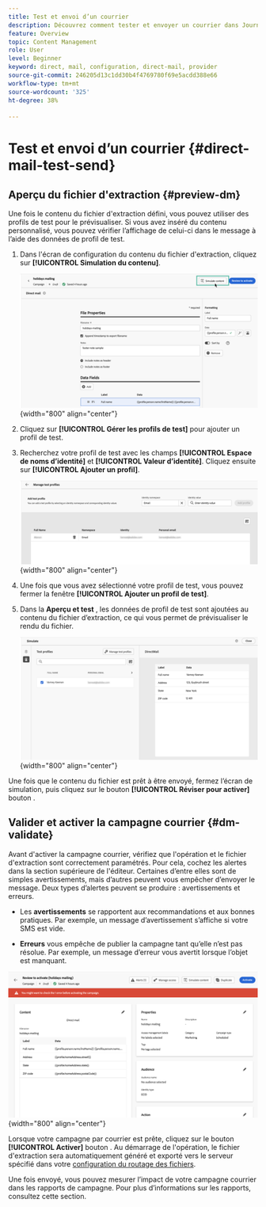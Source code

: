 ```yaml
---
title: Test et envoi d’un courrier
description: Découvrez comment tester et envoyer un courrier dans Journey Optimizer
feature: Overview
topic: Content Management
role: User
level: Beginner
keyword: direct, mail, configuration, direct-mail, provider
source-git-commit: 246205d13c1dd30b4f4769780f69e5acdd388e66
workflow-type: tm+mt
source-wordcount: '325'
ht-degree: 38%

---
```


# Test et envoi d’un courrier {#direct-mail-test-send}

## Aperçu du fichier d&#39;extraction {#preview-dm}

Une fois le contenu du fichier d&#39;extraction défini, vous pouvez utiliser des profils de test pour le prévisualiser. Si vous avez inséré du contenu personnalisé, vous pouvez vérifier l’affichage de celui-ci dans le message à l’aide des données de profil de test.

1. Dans l&#39;écran de configuration du contenu du fichier d&#39;extraction, cliquez sur **[!UICONTROL Simulation du contenu]**.

   ![](assets/direct-mail-simulate-button.png){width="800" align="center"}

1. Cliquez sur **[!UICONTROL Gérer les profils de test]** pour ajouter un profil de test.

1. Recherchez votre profil de test avec les champs **[!UICONTROL Espace de noms d’identité]** et **[!UICONTROL Valeur d’identité]**. Cliquez ensuite sur **[!UICONTROL Ajouter un profil]**.

   ![](assets/direct-mail-test-profile.png){width="800" align="center"}

1. Une fois que vous avez sélectionné votre profil de test, vous pouvez fermer la fenêtre **[!UICONTROL Ajouter un profil de test]**.

1. Dans la **Aperçu et test** , les données de profil de test sont ajoutées au contenu du fichier d’extraction, ce qui vous permet de prévisualiser le rendu du fichier.

   ![](assets/direct-mail-simulate.png){width="800" align="center"}

Une fois que le contenu du fichier est prêt à être envoyé, fermez l’écran de simulation, puis cliquez sur le bouton **[!UICONTROL Réviser pour activer]** bouton .

## Valider et activer la campagne courrier {#dm-validate}

Avant d&#39;activer la campagne courrier, vérifiez que l&#39;opération et le fichier d&#39;extraction sont correctement paramétrés. Pour cela, cochez les alertes dans la section supérieure de l&#39;éditeur. Certaines d’entre elles sont de simples avertissements, mais d’autres peuvent vous empêcher d’envoyer le message. Deux types d’alertes peuvent se produire : avertissements et erreurs.

* Les **avertissements** se rapportent aux recommandations et aux bonnes pratiques. Par exemple, un message d’avertissement s’affiche si votre SMS est vide.

* **Erreurs** vous empêche de publier la campagne tant qu’elle n’est pas résolue. Par exemple, un message d’erreur vous avertit lorsque l’objet est manquant.

![](assets/direct-mail-review.png){width="800" align="center"}

Lorsque votre campagne par courrier est prête, cliquez sur le bouton **[!UICONTROL Activer]** bouton . Au démarrage de l&#39;opération, le fichier d&#39;extraction sera automatiquement généré et exporté vers le serveur spécifié dans votre [configuration du routage des fichiers](../direct-mail/direct-mail-configuration.md).

Une fois envoyé, vous pouvez mesurer l’impact de votre campagne courrier dans les rapports de campagne. Pour plus d’informations sur les rapports, consultez cette section.
